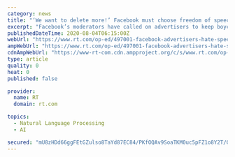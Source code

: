 ```yaml
---
category: news
title: "‘We want to delete more!’ Facebook must choose freedom of speech over censorship, if it still pretends to be ‘a platform’"
excerpt: "Facebook’s moderators have called on advertisers to keep boycotting the site, over the way it deals with “hate speech,” but they really just want to stop Trump winning again."
publishedDateTime: 2020-08-04T06:15:00Z
webUrl: "https://www.rt.com/op-ed/497001-facebook-advertisers-hate-speech-moderators/"
ampWebUrl: "https://www.rt.com/op-ed/497001-facebook-advertisers-hate-speech-moderators/amp/"
cdnAmpWebUrl: "https://www-rt-com.cdn.ampproject.org/c/s/www.rt.com/op-ed/497001-facebook-advertisers-hate-speech-moderators/amp/"
type: article
quality: 0
heat: 0
published: false

provider:
  name: RT
  domain: rt.com

topics:
  - Natural Language Processing
  - AI

secured: "mU8zHDd66ggFEtGZulso8TaYd87EC84/PKfOQAv9SoaTKM0uc5pFZ1o8Y2T/0yHA9Jut6tDvyB/w1td32duwS5JUzKRN4xAonCr5IPmL1/p53vduv0N5acvQtxiMdU1+qYtH10L3aLYVHiwPqToh93SLyp7WQlm05oC3LgMdhrNXdNSo7y7EV1vD4fBpRJaOa636tBleMEOMfPML6C/IfU+S/GKEB2hVvzY4Rb69WH0Tqf3yLz41PQhsKvWr3Lbuk8OzUQ+k3knRmegjYX+x7k6KDkcnYUj1BbBYvfr4zHXD/TxZVEq4klrHc0Ag4yjXO4P5qbtZwXKTgOj28rOLOQ==;uc6aZyIOiF+ysQI8tk5tSA=="
---
```


